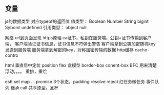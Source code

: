 ## 变量
js的数据类型 对应typeof的返回值
值类型： Boolean Number String bigint Syboml undefined
引用类型： object null

网络
url到页面呈现
https原理
    ca证书，私钥在服务端，公钥+证书传输到客户端，
    客户端验证证书信息，证书信息不符弹出警告
    客户端拿到公钥加密随机key发送到服务端
    服务端拿到解密的key，对称加密传输的数据
http缓存
    cache-contro


html
垂直居中定位
    position
    flex
盒模型
    border-box
    conent-box
BFC
    用来清楚浮动，。。。
重排，重绘

es6
 set map ...
 promise 3个状态，padding resolve reject 
 红任务微任务
 事件队列
 继承 call 共享原型，圣杯